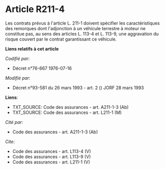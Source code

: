 # Article R211-4

Les contrats prévus à l'article L. 211-1 doivent spécifier les caractéristiques des remorques dont l'adjonction à un véhicule
terrestre à moteur ne constitue pas, au sens des articles L. 113-4 et L. 113-9, une aggravation du risque couvert par le
contrat garantissant ce véhicule.

**Liens relatifs à cet article**

_Codifié par_:

  - Décret n°76-667 1976-07-16

_Modifié par_:

  - Décret n°93-581 du 26 mars 1993 - art. 2 () JORF 28 mars 1993

**Liens**:

  - TXT_SOURCE: Code des assurances - art. A211-1-3 (Ab)
  - TXT_SOURCE: Code des assurances - art. L211-1 (M)

_Cité par_:

  - Code des assurances - art. A211-1-3 (Ab)

_Cite_:

  - Code des assurances - art. L113-4 (V)
  - Code des assurances - art. L113-9 (V)
  - Code des assurances - art. L211-1 (V)
